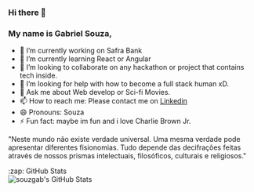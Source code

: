 ### Hi there 👋

### My name is Gabriel Souza,

- 🔭 I’m currently working on Safra Bank
- 🌱 I’m currently learning React or Angular
- 👯 I’m looking to collaborate on any hackathon or project that contains tech inside.
- 🤔 I’m looking for help with how to become a full stack human xD.
- 💬 Ask me about Web develop or Sci-fi Movies.
- 📫 How to reach me: Please contact me on <a href="https://www.linkedin.com/in/gsarruda/">Linkedin</a>
- 😄 Pronouns: Souza
- ⚡ Fun fact: maybe im fun and i love Charlie Brown Jr.

"Neste mundo não existe verdade universal. Uma mesma verdade pode apresentar diferentes fisionomias. Tudo depende das decifrações feitas através de nossos prismas intelectuais, filosóficos, culturais e religiosos."

  <summary>:zap: GitHub Stats</summary>

  <img align="left" alt="souzgab's GitHub Stats" src="https://github-readme-stats.vercel.app/api?username=souzgab&show_icons=true&hide_border=true" />

